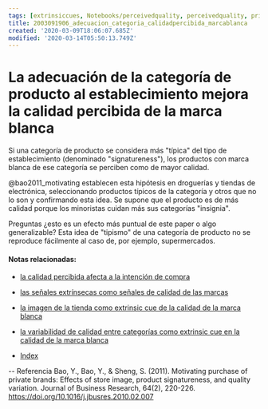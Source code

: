 ```yaml
---
tags: [extrinsiccues, Notebooks/perceivedquality, perceivedquality, privatelabel, productsignatureness]
title: 2003091906_adecuacion_categoria_calidadpercibida_marcablanca
created: '2020-03-09T18:06:07.685Z'
modified: '2020-03-14T05:50:13.749Z'
---
```


# La adecuación de la categoría de producto al establecimiento mejora la calidad percibida de la marca blanca

Si una categoría de producto se considera más "típica" del tipo de establecimiento (denominado "signatureness"), los productos con marca blanca de ese categoría se perciben como de mayor calidad. 

@bao2011_motivating establecen esta hipótesis en droguerías y tiendas de electrónica, seleccionando productos típicos de la categoría y otros que no lo son y confirmando esta idea. Se supone que el producto es de más calidad porque los minoristas cuidan más sus categorías "insignia".


Preguntas ¿esto es un efecto más puntual de este paper o algo generalizable? Esta idea de "tipismo" de una categoría de producto no se reproduce fácilmente al caso de, por ejemplo, supermercados. 

#### Notas relacionadas: 

- [la calidad percibida afecta a la intención de compra](2003090859_calidad_percibida_intencion_compra.md)
- [las señales extrínsecas como señales de calidad de las marcas](2003090922_extrinsicues_calidadpercibida_marcablanca.md)
- [la imagen de la tienda como extrinsic cue de la calidad de la marca blanca](2003090942_imagen_tienda_calidadpercibida_marcablanca.md)
- [la variabilidad de calidad entre categorías como extrinsic cue en la calidad de la marca blanca](2003091913_variabilidad_calidad_calidadpercibida_marcablanca.md)


- [Index](_2003101705_index.md)

--
Referencia
Bao, Y., Bao, Y., & Sheng, S. (2011). Motivating purchase of private brands: Effects of store image, product signatureness, and quality variation. Journal of Business Research, 64(2), 220-226. https://doi.org/10.1016/j.jbusres.2010.02.007

